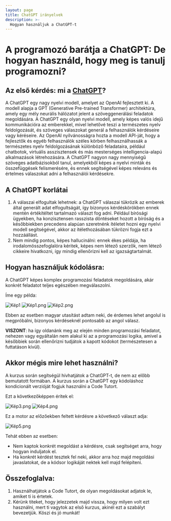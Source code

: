 ```yaml
---
layout: page
title: ChatGPT irányelvek
description: >-
  Hogyan használjuk a ChatGPT-t
---
```


# A programozó barátja a ChatGPT: De hogyan használd, hogy meg is tanulj programozni?

## Az első kérdés: mi a [ChatGPT](https://www.xlabs.hu/blog/mi-az-a-chatgpt-elmagyarazzuk-roviden-erthetoen)?
A ChatGPT egy nagy nyelvi modell, amelyet az OpenAI fejlesztett ki. A modell alapja a GPT (Generative Pre-trained Transformer) architektúra, amely egy mély neurális hálózatot jelent a szöveggenerálási feladatok megoldására. A ChatGPT egy olyan nyelvi modell, amely képes valós idejű kommunikációra az emberekkel, mivel lehetővé teszi a természetes nyelv feldolgozását, és szöveges válaszokat generál a felhasználók kérdéseire vagy kéréseire. Az OpenAI nyilvánosságra hozta a modell API-ját, hogy a fejlesztők és egyéb felhasználók széles körben felhasználhassák a természetes nyelv feldolgozásának különböző feladataira, például chatbotok, virtuális asszisztensek és más mesterséges intelligencia-alapú alkalmazások létrehozására. A ChatGPT nagyon nagy mennyiségű szöveges adatbázisokból tanul, amelyekből képes a nyelvi minták és összefüggések felismerésére, és ennek segítségével képes releváns és értelmes válaszokat adni a felhasználói kérdésekre. 

## A ChatGPT korlátai
1.	A válaszai elfogultak lehetnek: a ChatGPT válaszai tükrözik az emberek által generált adat elfogultságát, így bizonyos kérdéskörökben ennek mentén értékítéltet tartalmazó választ fog adni. Például bírósági ügyekben, ha konzisztensen rasszista döntéseket hozott a bíróság és a későbbiekben precedens alapúan szeretnénk ítéletet hozni egy nyelvi modell segítségével, akkor az ítélethozásában tükrözni fogja ezt a hozzáállást.
2.	Nem mindig pontos, képes hallucinálni: ennek ékes példája, ha irodalomösszefoglalóra kéritek, képes nem létező szerzők, nem létező cikkeire hivatkozni, így mindig ellenőrizni kell az igazságtartalmát.

## Hogyan használjuk kódolásra:
A ChatGPT képes komplex programozási feladatok megoldására, akár konkrét feladatot teljes egészében megválaszolni.

Íme egy példa:

![Kép1](/Rajk-Prog1/assets/images/chat_gpt/Kép1.png)
![Kép1.png](https://github.com/Rajk-Prog1/rajk-prog1.github.io/tree/main/assets/images/chat_gpt/Kép1.png?raw=true)
![Kép2.png](https://github.com/Rajk-Prog1/rajk-prog1.github.io/tree/main/assets/images/chat_gpt/Kép2.png?raw=true)

Ebben az esetben magyar utasítást adtam neki, de érdemes lehet angolul is megpróbálni, bizonyos kérdéseknél pontosabb az angol válasz. 

**VISZONT**: ha így oldanánk meg az elején minden programozási feladatot, nehezen vagy egyáltalán nem alakul ki az a programozási logika, amivel a későbbiek során ellenőrizni tudjátok a kapott kódokot (természetesen a futtatáson kívül).

## Akkor mégis mire lehet használni?
A kurzus során segítségül hívhatjátok a ChatGPT-t, de nem az előbb bemutatott formában. A kurzus során a ChatGPT egy kódoláshoz kondicionált verzióját fogjuk használni a Code Tutort. 

Ezt a következőképpen éritek el:

![Kép3.png](https://github.com/Rajk-Prog1/rajk-prog1.github.io/tree/main/assets/images/chat_gpt/Kép3.png?raw=true)
![Kép4.png](https://github.com/Rajk-Prog1/rajk-prog1.github.io/tree/main/assets/images/chat_gpt/Kép4.png?raw=true)

Ez a motor az előzőekben feltett kérdésre a következő választ adja:

![Kép5.png](https://github.com/Rajk-Prog1/rajk-prog1.github.io/tree/main/assets/images/chat_gpt/Kép5.png?raw=true)

Tehát ebben az esetben:
-	Nem kaptok konkrét megoldást a kérdésre, csak segítséget arra, hogy hogyan induljatok el. 
-	Ha konkrét kérdést tesztek fel neki, akkor arra hoz majd megoldási javaslatokat, de a kódsor logikáját nektek kell majd felépíteni.

## Összefoglalva:
1.	Használhatjátok a Code Tutort, de olyan megoldásokat adjatok le, amiket ti is értetek.
2.	Kérünk titeket, hogy jelezzetek majd vissza, hogy milyen volt ezt használni, mert ti vagytok az első kurzus, akinél ezt a szabályt bevezetjük. Köszi és jó munkát!
